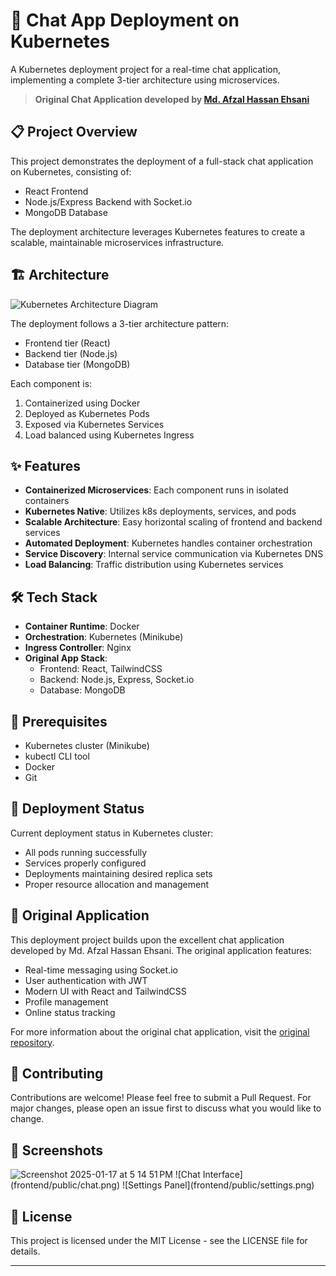 # 🚀 Chat App Deployment on Kubernetes

A Kubernetes deployment project for a real-time chat application, implementing a complete 3-tier architecture using microservices.

> **Original Chat Application developed by [Md. Afzal Hassan Ehsani](https://github.com/iemafzalhassan)**

## 📋 Project Overview

This project demonstrates the deployment of a full-stack chat application on Kubernetes, consisting of:
- React Frontend
- Node.js/Express Backend with Socket.io
- MongoDB Database

The deployment architecture leverages Kubernetes features to create a scalable, maintainable microservices infrastructure.

## 🏗️ Architecture
![Kubernetes Architecture Diagram](https://github.com/user-attachments/assets/133ca92a-1e09-4708-9676-a7ad0efc825a)

The deployment follows a 3-tier architecture pattern:
- Frontend tier (React)
- Backend tier (Node.js)
- Database tier (MongoDB)

Each component is:
1. Containerized using Docker
2. Deployed as Kubernetes Pods
3. Exposed via Kubernetes Services
4. Load balanced using Kubernetes Ingress

## ✨ Features

* **Containerized Microservices**: Each component runs in isolated containers
* **Kubernetes Native**: Utilizes k8s deployments, services, and pods
* **Scalable Architecture**: Easy horizontal scaling of frontend and backend services
* **Automated Deployment**: Kubernetes handles container orchestration
* **Service Discovery**: Internal service communication via Kubernetes DNS
* **Load Balancing**: Traffic distribution using Kubernetes services

## 🛠️ Tech Stack

* **Container Runtime**: Docker
* **Orchestration**: Kubernetes (Minikube)
* **Ingress Controller**: Nginx
* **Original App Stack**:
  * Frontend: React, TailwindCSS
  * Backend: Node.js, Express, Socket.io
  * Database: MongoDB

## 🔧 Prerequisites

* Kubernetes cluster (Minikube)
* kubectl CLI tool
* Docker
* Git

## 🚀 Deployment Status

Current deployment status in Kubernetes cluster:
- All pods running successfully
- Services properly configured
- Deployments maintaining desired replica sets
- Proper resource allocation and management

## 📝 Original Application

This deployment project builds upon the excellent chat application developed by Md. Afzal Hassan Ehsani. The original application features:
- Real-time messaging using Socket.io
- User authentication with JWT
- Modern UI with React and TailwindCSS
- Profile management
- Online status tracking

For more information about the original chat application, visit the [original repository](https://github.com/iemafzalhassan).

## 🤝 Contributing

Contributions are welcome! Please feel free to submit a Pull Request. For major changes, please open an issue first to discuss what you would like to change.

## 📱 Screenshots


<img width="1071" alt="Screenshot 2025-01-17 at 5 14 51 PM" src="https://github.com/user-attachments/assets/0e58c347-edd9-4c0f-a49e-0d95c712a547" />
![Chat Interface](frontend/public/chat.png)
![Settings Panel](frontend/public/settings.png)

## 📜 License

This project is licensed under the MIT License - see the LICENSE file for details.

---
